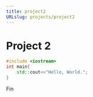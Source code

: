 ```yaml
---
title: project2
URLslug: projects/project2
---
```


# Project 2   
```c++ {numberLines}
#include <iostream>
int main{
    std::cout<<"Hello, World.";
}
```
Fin



